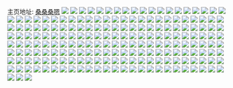 主页地址: [桑桑桑嗯](https://weibo.com/u/2394932644) 
![](https://wx4.sinaimg.cn/mw2000/8ebfc5a4ly1h9pppydktlj21gj2ldkjm.jpg) 
![](https://wx4.sinaimg.cn/mw2000/8ebfc5a4ly1h9pprewtpmj21vk35se84.jpg) 
![](https://wx4.sinaimg.cn/mw2000/8ebfc5a4ly1h9ppp7p65nj20wg1lytz7.jpg) 
![](https://wx4.sinaimg.cn/mw2000/8ebfc5a4ly1h9ppppov9dj23402c04qr.jpg) 
![](https://wx4.sinaimg.cn/mw2000/8ebfc5a4ly1h9pps98f9jj22722xf7wj.jpg) 
![](https://wx4.sinaimg.cn/mw2000/8ebfc5a4ly1h842lu6xadj22c0340u0y.jpg) 
![](https://wx4.sinaimg.cn/mw2000/8ebfc5a4ly1h78uytctgqj20wg175k0d.jpg) 
![](https://wx4.sinaimg.cn/mw2000/8ebfc5a4ly1h71iwyk07gj20wi0sc75h.jpg) 
![](https://wx4.sinaimg.cn/mw2000/8ebfc5a4ly1h5uafn3g6xj233z33ze85.jpg) 
![](https://wx4.sinaimg.cn/mw2000/8ebfc5a4ly1h5j49py23aj20j60j6q4t.jpg) 
![](https://wx4.sinaimg.cn/mw2000/8ebfc5a4ly1h4tnxdcd0pj23402c0u0y.jpg) 
![](https://wx4.sinaimg.cn/mw2000/8ebfc5a4ly1h4fsj21aldj20j60j6t9p.jpg) 
![](https://wx4.sinaimg.cn/mw2000/8ebfc5a4ly1h462l0e7bmj21hc0u0dt9.jpg) 
![](https://wx4.sinaimg.cn/mw2000/8ebfc5a4ly1h3zzl1fcx4j20j60j6q4t.jpg) 
![](https://wx4.sinaimg.cn/mw2000/8ebfc5a4ly1h3zzl1ocnoj205i04dwec.jpg) 
![](https://wx4.sinaimg.cn/mw2000/8ebfc5a4ly1h3n78tvyhxj20rs0apwfk.jpg) 
![](https://wx4.sinaimg.cn/mw2000/8ebfc5a4ly1h3jjii2uuwj23401r0qv5.jpg) 
![](https://wx4.sinaimg.cn/mw2000/8ebfc5a4ly1h3csne0jmmj22c03407wi.jpg) 
![](https://wx4.sinaimg.cn/mw2000/8ebfc5a4ly1h31xo7henfj20u014010w.jpg) 
![](https://wx4.sinaimg.cn/mw2000/8ebfc5a4ly1h2yu9i4cmjj21sq1sqb29.jpg) 
![](https://wx4.sinaimg.cn/mw2000/8ebfc5a4ly1h2yu9duxivj22c02c0x6p.jpg) 
![](https://wx4.sinaimg.cn/mw2000/8ebfc5a4ly1h2o0xsgfezj21o01o0kfu.jpg) 
![](https://wx4.sinaimg.cn/mw2000/8ebfc5a4ly1h2kt2uaa4fj22bz340u0x.jpg) 
![](https://wx4.sinaimg.cn/mw2000/8ebfc5a4ly1h2kt2wb5prj22da35se81.jpg) 
![](https://wx4.sinaimg.cn/mw2000/8ebfc5a4ly1h2kt2vh264j22c0341qv5.jpg) 
![](https://wx4.sinaimg.cn/mw2000/8ebfc5a4ly1h2gbyqv990j21kw1kw467.jpg) 
![](https://wx4.sinaimg.cn/mw2000/8ebfc5a4ly1h2cfoymo3fj21o02yo1kz.jpg) 
![](https://wx4.sinaimg.cn/mw2000/8ebfc5a4ly1h2cfol8jjbj20xc1k91kx.jpg) 
![](https://wx4.sinaimg.cn/mw2000/8ebfc5a4ly1h2cfp8tv11j21o02yo1kz.jpg) 
![](https://wx4.sinaimg.cn/mw2000/8ebfc5a4ly1h2cfoi76k1j215o1aw1kx.jpg) 
![](https://wx4.sinaimg.cn/mw2000/8ebfc5a4ly1h2cfp9c62lj20e40ita9v.jpg) 
![](https://wx4.sinaimg.cn/mw2000/8ebfc5a4ly1h2cfoocfxuj215o1aw1kx.jpg) 
![](https://wx4.sinaimg.cn/mw2000/8ebfc5a4ly1h23fhvyopoj21ww2jxanj.jpg) 
![](https://wx4.sinaimg.cn/mw2000/8ebfc5a4ly1h23fhv1l05j21ww1fvaiu.jpg) 
![](https://wx4.sinaimg.cn/mw2000/8ebfc5a4ly1h23fhsrb4aj21ww1g2jys.jpg) 
![](https://wx4.sinaimg.cn/mw2000/8ebfc5a4ly1h23fhukge3j21kw1kwn7h.jpg) 
![](https://wx4.sinaimg.cn/mw2000/8ebfc5a4ly1h23fhu0corj21kw1kwtk9.jpg) 
![](https://wx4.sinaimg.cn/mw2000/8ebfc5a4ly1h23fhtj82bj21kw1kwnbl.jpg) 
![](https://wx4.sinaimg.cn/mw2000/8ebfc5a4ly1h1xmvdcwz2j215o1axkgx.jpg) 
![](https://wx4.sinaimg.cn/mw2000/8ebfc5a4ly1h1iy3dr7oqj20px0sg0vy.jpg) 
![](https://wx4.sinaimg.cn/mw2000/8ebfc5a4ly1h1iy3dzemqj20jm13f3zi.jpg) 
![](https://wx4.sinaimg.cn/mw2000/8ebfc5a4ly1h1iy3diz8xj20mv05274e.jpg) 
![](https://wx4.sinaimg.cn/mw2000/8ebfc5a4ly1h1c1p1l4z0j22yo1o0hdt.jpg) 
![](https://wx4.sinaimg.cn/mw2000/8ebfc5a4ly1h1c1p22lmzj20n00cyace.jpg) 
![](https://wx4.sinaimg.cn/mw2000/8ebfc5a4ly1h1c1p44u3mj22yo1o0kjl.jpg) 
![](https://wx4.sinaimg.cn/mw2000/8ebfc5a4ly1h1c1p5xticj22yo1o0kjl.jpg) 
![](https://wx4.sinaimg.cn/mw2000/8ebfc5a4ly1h1au641upij23402c0x6p.jpg) 
![](https://wx4.sinaimg.cn/mw2000/8ebfc5a4ly1h1au62dpafj23402c0x6p.jpg) 
![](https://wx4.sinaimg.cn/mw2000/8ebfc5a4ly1h1au671ix9j23402c0qv6.jpg) 
![](https://wx4.sinaimg.cn/mw2000/8ebfc5a4ly1h1au6a8f0zj23402c07wj.jpg) 
![](https://wx4.sinaimg.cn/mw2000/8ebfc5a4ly1h1753oe4ffj213r0tu7h4.jpg) 
![](https://wx4.sinaimg.cn/mw2000/8ebfc5a4ly1h13bvmz7k2j20sr0exwge.jpg) 
![](https://wx4.sinaimg.cn/mw2000/8ebfc5a4ly1h13bvn7gp9j20n00gcmyy.jpg) 
![](https://wx4.sinaimg.cn/mw2000/8ebfc5a4ly1h0vak16khdj20n005naao.jpg) 
![](https://wx4.sinaimg.cn/mw2000/8ebfc5a4ly1h0tikdnda5j21in20u7wi.jpg) 
![](https://wx4.sinaimg.cn/mw2000/8ebfc5a4ly1h0t57ta9cdj20mz0dstbk.jpg) 
![](https://wx4.sinaimg.cn/mw2000/8ebfc5a4ly1h0r9df9ybej20js0l9mzb.jpg) 
![](https://wx4.sinaimg.cn/mw2000/8ebfc5a4ly1h0on1xzxbdj20j60j60v7.jpg) 
![](https://wx4.sinaimg.cn/mw2000/8ebfc5a4ly1h0oewuxqjhj22c02c0qv6.jpg) 
![](https://wx4.sinaimg.cn/mw2000/8ebfc5a4ly1gz6hzc0v1lj215o1ck7wh.jpg) 
![](https://wx4.sinaimg.cn/mw2000/8ebfc5a4ly1gz6hzfmyxwj215o1ck7wh.jpg) 
![](https://wx4.sinaimg.cn/mw2000/8ebfc5a4ly1gz6hzjucxvj215o1ck7wh.jpg) 
![](https://wx4.sinaimg.cn/mw2000/8ebfc5a4ly1gyjg9aqx0rj204s04gt8k.jpg) 
![](https://wx4.sinaimg.cn/mw2000/8ebfc5a4ly1gxihkbddwcj20n01dstvk.jpg) 
![](https://wx4.sinaimg.cn/mw2000/8ebfc5a4ly1gx2bbdhu3fj22c02c0hdu.jpg) 
![](https://wx4.sinaimg.cn/mw2000/8ebfc5a4ly1gwwdwafjk7j23402c0hdu.jpg) 
![](https://wx4.sinaimg.cn/mw2000/8ebfc5a4ly1gwwdweqalyj22c0340b2a.jpg) 
![](https://wx4.sinaimg.cn/mw2000/002C4TnSly1gvqtlq1n3gj60u91hs1kx02.jpg) 
![](https://wx4.sinaimg.cn/mw2000/002C4TnSly1gu9p128oz7j62io1w0qv502.jpg) 
![](https://wx4.sinaimg.cn/mw2000/002C4TnSly1gu68l0ngy9j61dc0ww7dg02.jpg) 
![](https://wx4.sinaimg.cn/mw2000/8ebfc5a4ly1gu68l3i8jdj22c0340x6p.jpg) 
![](https://wx4.sinaimg.cn/mw2000/002C4TnSly1gu68l122y2j61dc0wwgtr02.jpg) 
![](https://wx4.sinaimg.cn/mw2000/002C4TnSly1gu68l3tmvyj60u014041702.jpg) 
![](https://wx4.sinaimg.cn/mw2000/002C4TnSly1gu68l446c9j618t0ug43u02.jpg) 
![](https://wx4.sinaimg.cn/mw2000/002C4TnSly1gu68l00b4bj60xc1wo1kx02.jpg) 
![](https://wx4.sinaimg.cn/mw2000/8ebfc5a4ly1gt6urwc6ibj2340340kjo.jpg) 
![](https://wx4.sinaimg.cn/mw2000/8ebfc5a4ly1gt6urko76jj2340340x6r.jpg) 
![](https://wx4.sinaimg.cn/mw2000/8ebfc5a4ly1gt6us3d1eoj22v825fb2a.jpg) 
![](https://wx4.sinaimg.cn/mw2000/8ebfc5a4ly1gt6usdtfdtj23402c0e84.jpg) 
![](https://wx4.sinaimg.cn/mw2000/8ebfc5a4ly1gt6ur4b1adj21do0tytny.jpg) 
![](https://wx4.sinaimg.cn/mw2000/8ebfc5a4ly1gt6urxdyxij21400u0k1m.jpg) 
![](https://wx4.sinaimg.cn/mw2000/8ebfc5a4ly1gt6utjhkdzj23402bzhdw.jpg) 
![](https://wx4.sinaimg.cn/mw2000/8ebfc5a4ly1gt6ut7kj5uj23402c07wj.jpg) 
![](https://wx4.sinaimg.cn/mw2000/8ebfc5a4ly1gt6uug3163j23402fye83.jpg) 
![](https://wx4.sinaimg.cn/mw2000/8ebfc5a4ly1gt6ut0tm06j23402c07wk.jpg) 
![](https://wx4.sinaimg.cn/mw2000/8ebfc5a4ly1gt6ur72vl7j222o341u0x.jpg) 
![](https://wx4.sinaimg.cn/mw2000/8ebfc5a4ly1gt6usq9bb2j23402c0kjn.jpg) 
![](https://wx4.sinaimg.cn/mw2000/8ebfc5a4ly1gqg37qmmv1j21r03401en.jpg) 
![](https://wx4.sinaimg.cn/mw2000/8ebfc5a4ly1gqg37strdrj21r0340nm5.jpg) 
![](https://wx4.sinaimg.cn/mw2000/8ebfc5a4ly1gqg37utgycj23401r07u5.jpg) 
![](https://wx4.sinaimg.cn/mw2000/8ebfc5a4ly1gqg37zsluqj21r0340axs.jpg) 
![](https://wx4.sinaimg.cn/mw2000/8ebfc5a4ly1gqg3825c00j21r0340azi.jpg) 
![](https://wx4.sinaimg.cn/mw2000/8ebfc5a4ly1gqg37xa1j5j21r0340hdt.jpg) 
![](https://wx4.sinaimg.cn/mw2000/8ebfc5a4ly1gqes3pergnj21s435s4r0.jpg) 
![](https://wx4.sinaimg.cn/mw2000/8ebfc5a4ly1gqes3xjk6tj21s435snpo.jpg) 
![](https://wx4.sinaimg.cn/mw2000/8ebfc5a4ly1gqes3efjdhj21s435s7ws.jpg) 
![](https://wx4.sinaimg.cn/mw2000/8ebfc5a4ly1gqersk1gk4j21s335she1.jpg) 
![](https://wx4.sinaimg.cn/mw2000/8ebfc5a4ly1gqersmtk0qj21r43407wi.jpg) 
![](https://wx4.sinaimg.cn/mw2000/8ebfc5a4ly1gqes40qlumj21s435s1l4.jpg) 
![](https://wx4.sinaimg.cn/mw2000/8ebfc5a4ly1gqes41w0j9j20n012wqv5.jpg) 
![](https://wx4.sinaimg.cn/mw2000/8ebfc5a4ly1gqes45on2uj21s435sx6w.jpg) 
![](https://wx4.sinaimg.cn/mw2000/8ebfc5a4ly1gqes46eqlfj20n00py7dh.jpg) 
![](https://wx4.sinaimg.cn/mw2000/8ebfc5a4ly1gq5nfjo9w0j21400u0n6l.jpg) 
![](https://wx4.sinaimg.cn/mw2000/8ebfc5a4ly1gq5nfk6cm7j21400u0alh.jpg) 
![](https://wx4.sinaimg.cn/mw2000/8ebfc5a4ly1gq14nemnjyj22801o0x6p.jpg) 
![](https://wx4.sinaimg.cn/mw2000/8ebfc5a4ly1gmlg6t2r5pj20u0140gyq.jpg) 
![](https://wx4.sinaimg.cn/mw2000/8ebfc5a4ly1gmlg6ugwi2j20u0140gys.jpg) 
![](https://wx4.sinaimg.cn/mw2000/8ebfc5a4ly1gkr4nivvg2j21400u0n3o.jpg) 
![](https://wx4.sinaimg.cn/mw2000/8ebfc5a4gy1gko1cyrc8oj20n00wrgya.jpg) 
![](https://wx4.sinaimg.cn/mw2000/8ebfc5a4gy1gko1cxv5urj20n00lftde.jpg) 
![](https://wx4.sinaimg.cn/mw2000/8ebfc5a4gy1gko1czssbfj20n00wvtnb.jpg) 
![](https://wx4.sinaimg.cn/mw2000/8ebfc5a4ly1gkgzqd363zj20u00u0wkw.jpg) 
![](https://wx4.sinaimg.cn/mw2000/8ebfc5a4ly1gkgzqeqxp8j20u00u0h0e.jpg) 
![](https://wx4.sinaimg.cn/mw2000/8ebfc5a4ly1gkgzqfilimj20u00u0dud.jpg) 
![](https://wx4.sinaimg.cn/mw2000/8ebfc5a4ly1gkgzqdsb5aj20u0140nda.jpg) 
![](https://wx4.sinaimg.cn/mw2000/8ebfc5a4gy1gjlumopvk3j20r20r2jta.jpg) 
![](https://wx4.sinaimg.cn/mw2000/8ebfc5a4ly1gixfb9v05ej20j60j6409.jpg) 
![](https://wx4.sinaimg.cn/mw2000/8ebfc5a4gy1ghrbuw9i6zj22c02c0npd.jpg) 
![](https://wx4.sinaimg.cn/mw2000/8ebfc5a4gy1ghm7hvaxccj20j60iyaav.jpg) 
![](https://wx4.sinaimg.cn/mw2000/8ebfc5a4gy1ghjvijkonlj21ho1zk1ky.jpg) 
![](https://wx4.sinaimg.cn/mw2000/8ebfc5a4gy1ghjvigncrgj21ho1zk1ky.jpg) 
![](https://wx4.sinaimg.cn/mw2000/8ebfc5a4gy1ghjvimejezj21ho1zk1ky.jpg) 
![](https://wx4.sinaimg.cn/mw2000/8ebfc5a4gy1ghjvipm3hrj21ho1zk7wi.jpg) 
![](https://wx4.sinaimg.cn/mw2000/8ebfc5a4ly1ggk063l3t8j23402c0hdt.jpg) 
![](https://wx4.sinaimg.cn/mw2000/8ebfc5a4gy1gg9zvi8zszj20mp0cltaa.jpg) 
![](https://wx4.sinaimg.cn/mw2000/8ebfc5a4gy1gg1hoi32u4j22c02c01kz.jpg) 
![](https://wx4.sinaimg.cn/mw2000/8ebfc5a4gy1gfu2auc4tjj21mj1gwtei.jpg) 
![](https://wx4.sinaimg.cn/mw2000/8ebfc5a4gy1gfu2a0z1kbj21ee11tn81.jpg) 
![](https://wx4.sinaimg.cn/mw2000/8ebfc5a4gy1gfu2adgozzj23402c0kjo.jpg) 
![](https://wx4.sinaimg.cn/mw2000/8ebfc5a4gy1gfu2ajt5vxj23402c0npg.jpg) 
![](https://wx4.sinaimg.cn/mw2000/8ebfc5a4gy1gfu2amohaoj22c02c04qp.jpg) 
![](https://wx4.sinaimg.cn/mw2000/8ebfc5a4gy1gfu2a5szc7j22c0340b2a.jpg) 
![](https://wx4.sinaimg.cn/mw2000/8ebfc5a4ly1gf3notl4k6j20an0aowev.jpg) 
![](https://wx4.sinaimg.cn/mw2000/8ebfc5a4gy1gf13nogxp9j22c02c0kjm.jpg) 
![](https://wx4.sinaimg.cn/mw2000/8ebfc5a4gy1geek03udlhj22c02x0b2a.jpg) 
![](https://wx4.sinaimg.cn/mw2000/8ebfc5a4gy1geek00qsokj21o0280npd.jpg) 
![](https://wx4.sinaimg.cn/mw2000/8ebfc5a4gy1geejzx59soj22c03404qp.jpg) 
![](https://wx4.sinaimg.cn/mw2000/8ebfc5a4gy1geek0dy7u3j22c02c0b29.jpg) 
![](https://wx4.sinaimg.cn/mw2000/8ebfc5a4gy1geek0bd2w6j20n01dsu10.jpg) 
![](https://wx4.sinaimg.cn/mw2000/8ebfc5a4gy1geek0ii0zyj22c0340npd.jpg) 
![](https://wx4.sinaimg.cn/mw2000/8ebfc5a4gy1geek0mungxj21o0280hdu.jpg) 
![](https://wx4.sinaimg.cn/mw2000/8ebfc5a4gy1geek0f4z3tj20ku0rs7d7.jpg) 
![](https://wx4.sinaimg.cn/mw2000/8ebfc5a4gy1geek0pcm98j21o0280hdt.jpg) 
![](https://wx4.sinaimg.cn/mw2000/8ebfc5a4gy1geecglaywyj23402c0x6p.jpg) 
![](https://wx4.sinaimg.cn/mw2000/8ebfc5a4gy1geecgn1m6cj20n00i7dl8.jpg) 
![](https://wx4.sinaimg.cn/mw2000/8ebfc5a4gy1gedbhkxltdj228u308b2c.jpg) 
![](https://wx4.sinaimg.cn/mw2000/8ebfc5a4gy1gedbhcmuszj23402c0b2a.jpg) 
![](https://wx4.sinaimg.cn/mw2000/8ebfc5a4gy1gedbhnbnfoj21o0280e81.jpg) 
![](https://wx4.sinaimg.cn/mw2000/8ebfc5a4gy1gedbi47oyzj21o0280b2a.jpg) 
![](https://wx4.sinaimg.cn/mw2000/8ebfc5a4gy1gedbirs9ofj23402c0hdw.jpg) 
![](https://wx4.sinaimg.cn/mw2000/8ebfc5a4gy1gedbivbh08j22c02c0b2a.jpg) 
![](https://wx4.sinaimg.cn/mw2000/8ebfc5a4gy1gedbiy4espj22c02c0x6p.jpg) 
![](https://wx4.sinaimg.cn/mw2000/8ebfc5a4gy1ge2wlg19ulj22c02c04qr.jpg) 
![](https://wx4.sinaimg.cn/mw2000/8ebfc5a4ly1gds9b7we9zj20n00xeq60.jpg) 
![](https://wx4.sinaimg.cn/mw2000/8ebfc5a4ly1gdfoolkfeyj20u00u0tnz.jpg) 
![](https://wx4.sinaimg.cn/mw2000/8ebfc5a4ly1gdfoomd1apj20u00u0qbc.jpg) 
![](https://wx4.sinaimg.cn/mw2000/8ebfc5a4ly1gdfoonyfecj20u00u0akx.jpg) 
![](https://wx4.sinaimg.cn/mw2000/8ebfc5a4ly1gdfookp77yj20u00u0dse.jpg) 
![](https://wx4.sinaimg.cn/mw2000/8ebfc5a4ly1gdfoosd59lj20u00u07eh.jpg) 
![](https://wx4.sinaimg.cn/mw2000/8ebfc5a4ly1gdfoon55o9j20u00u0n72.jpg) 
![](https://wx4.sinaimg.cn/mw2000/8ebfc5a4ly1gdfooov4l4j20u00u0k0p.jpg) 
![](https://wx4.sinaimg.cn/mw2000/8ebfc5a4ly1gdfooq4p80j20u00u0qb3.jpg) 
![](https://wx4.sinaimg.cn/mw2000/8ebfc5a4ly1gdfoory9rgj21400u0tka.jpg) 
![](https://wx4.sinaimg.cn/mw2000/8ebfc5a4ly1gdfoosp1ogj20ql0n0ac2.jpg) 
![](https://wx4.sinaimg.cn/mw2000/8ebfc5a4ly1gdfoojhqlzj20u00u0qf0.jpg) 
![](https://wx4.sinaimg.cn/mw2000/8ebfc5a4gy1gd7sem5h1kj20u00u0jub.jpg) 
![](https://wx4.sinaimg.cn/mw2000/8ebfc5a4gy1gd5ei1ge34j22c02c04qr.jpg) 
![](https://wx4.sinaimg.cn/mw2000/8ebfc5a4gy1gd5ei65ydmj22c02brnpe.jpg) 
![](https://wx4.sinaimg.cn/mw2000/8ebfc5a4gy1gd5ehvawnpj22c02c04qs.jpg) 
![](https://wx4.sinaimg.cn/mw2000/8ebfc5a4gy1gd5eic54vzj22c02brqv7.jpg) 
![](https://wx4.sinaimg.cn/mw2000/8ebfc5a4gy1gd5eifwc2sj22c02c0u0y.jpg) 
![](https://wx4.sinaimg.cn/mw2000/8ebfc5a4gy1gd4b6hxhrgj20u01p246f.jpg) 
![](https://wx4.sinaimg.cn/mw2000/8ebfc5a4gy1gd3mlmk7dcj22c02c01l0.jpg) 
![](https://wx4.sinaimg.cn/mw2000/8ebfc5a4gy1gczp39cyhtj20im0aw75w.jpg) 
![](https://wx4.sinaimg.cn/mw2000/8ebfc5a4ly1gcyepvcjdvj20u00u0wp6.jpg) 
![](https://wx4.sinaimg.cn/mw2000/8ebfc5a4ly1gcyept33r3j20u00u07el.jpg) 
![](https://wx4.sinaimg.cn/mw2000/8ebfc5a4gy1gconz396sij20n00zo79q.jpg) 
![](https://wx4.sinaimg.cn/mw2000/8ebfc5a4gy1gcjdt81ht5j22c02c07vo.jpg) 
![](https://wx4.sinaimg.cn/mw2000/8ebfc5a4gy1gcjdrwww6mj20bc0bc3yr.jpg) 
![](https://wx4.sinaimg.cn/mw2000/8ebfc5a4gy1gch6k6li9pj21ow1ow7wh.jpg) 
![](https://wx4.sinaimg.cn/mw2000/8ebfc5a4gy1gceqh6iwfdj223o2uanpf.jpg) 
![](https://wx4.sinaimg.cn/mw2000/8ebfc5a4gy1gceqjbj28mj22c0340qv7.jpg) 
![](https://wx4.sinaimg.cn/mw2000/8ebfc5a4gy1gceqidy6qtj223y2uinpf.jpg) 
![](https://wx4.sinaimg.cn/mw2000/8ebfc5a4gy1gceqhz9t77j21sc2dsx6p.jpg) 
![](https://wx4.sinaimg.cn/mw2000/8ebfc5a4gy1gceqhosg5nj22c02bre82.jpg) 
![](https://wx4.sinaimg.cn/mw2000/8ebfc5a4gy1gceqgxdlwej22c02c0u0x.jpg) 
![](https://wx4.sinaimg.cn/mw2000/8ebfc5a4gy1gceqi5k43xj22c02c07wi.jpg) 
![](https://wx4.sinaimg.cn/mw2000/8ebfc5a4gy1gceqhbhixaj22c02c0npd.jpg) 
![](https://wx4.sinaimg.cn/mw2000/8ebfc5a4gy1gc952dgxubj22c0340hdt.jpg) 
![](https://wx4.sinaimg.cn/mw2000/8ebfc5a4gy1gc952029fsj20u00u0gnd.jpg) 
![](https://wx4.sinaimg.cn/mw2000/8ebfc5a4gy1gc0mlq1mkrj22c02c0kjm.jpg) 
![](https://wx4.sinaimg.cn/mw2000/8ebfc5a4gy1gbzctzfo99j20n01ds4qq.jpg) 
![](https://wx4.sinaimg.cn/mw2000/8ebfc5a4gy1gbzctzv6ywj213y0u0n3p.jpg) 
![](https://wx4.sinaimg.cn/mw2000/8ebfc5a4gy1gbzc9lzk5qj20n00n0aa5.jpg) 
![](https://wx4.sinaimg.cn/mw2000/8ebfc5a4gy1gbxgkfo5i0j21940u0796.jpg) 
![](https://wx4.sinaimg.cn/mw2000/8ebfc5a4gy1gblpnf9hf8j21o01o0qv5.jpg) 
![](https://wx4.sinaimg.cn/mw2000/8ebfc5a4gy1gblpni2qg8j21o01o0qv5.jpg) 
